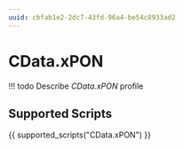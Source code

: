 ```yaml
---
uuid: cbfab1e2-2dc7-43fd-96a4-be54c8933ad2
---
```



# CData.xPON


<!-- prettier-ignore -->
!!! todo
    Describe *CData.xPON* profile

## Supported Scripts

{{ supported_scripts("CData.xPON") }}
